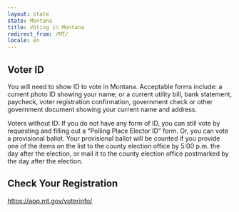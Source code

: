 ```yaml
---
layout: state
state: Montana
title: Voting in Montana
redirect_from: /MT/
locale: en
---
```


## Voter ID

You will need to show ID to vote in Montana. Acceptable forms include: a current photo ID showing your name; or a current utility bill, bank statement, paycheck, voter registration confirmation, government check or other government document showing your current name and address.

Voters without ID: If you do not have any form of ID, you can still vote by requesting and filling out a “Polling Place Elector ID” form. Or, you can vote a provisional ballot. Your provisional ballot will be counted if you provide one of the items on the list to the county election office by 5:00 p.m. the day after the election, or mail it to the county election office postmarked by the day after the election.

## Check Your Registration

<https://app.mt.gov/voterinfo/>
